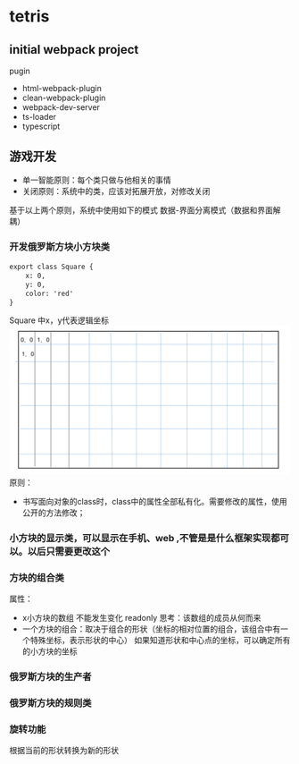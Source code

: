 # tetris

## initial webpack project
pugin
- html-webpack-plugin
- clean-webpack-plugin
- webpack-dev-server
- ts-loader
- typescript

## 游戏开发
- 单一智能原则：每个类只做与他相关的事情
- 关闭原则：系统中的类，应该对拓展开放，对修改关闭

基于以上两个原则，系统中使用如下的模式
数据-界面分离模式（数据和界面解耦）

### 开发俄罗斯方块小方块类
```
export class Square {
    x: 0,
    y: 0,
    color: 'red'
}
```
Square 中x，y代表逻辑坐标
<img src="./src/assets/wangge.png">
原则：
- 书写面向对象的class时，class中的属性全部私有化。需要修改的属性，使用公开的方法修改；


### 小方块的显示类，可以显示在手机、web ,不管是是什么框架实现都可以。以后只需要更改这个

### 方块的组合类
属性：
- x小方块的数组 不能发生变化   readonly
思考：该数组的成员从何而来
- 一个方块的组合：取决于组合的形状（坐标的相对位置的组合，该组合中有一个特殊坐标，表示形状的中心）
如果知道形状和中心点的坐标，可以确定所有的小方块的坐标

### 俄罗斯方块的生产者

### 俄罗斯方块的规则类

### 旋转功能
根据当前的形状转换为新的形状